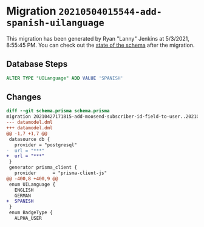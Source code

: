 # Migration `20210504015544-add-spanish-uilanguage`

This migration has been generated by Ryan "Lanny" Jenkins at 5/3/2021, 8:55:45 PM.
You can check out the [state of the schema](./schema.prisma) after the migration.

## Database Steps

```sql
ALTER TYPE "UILanguage" ADD VALUE 'SPANISH'
```

## Changes

```diff
diff --git schema.prisma schema.prisma
migration 20210427171815-add-moosend-subscriber-id-field-to-user..20210504015544-add-spanish-uilanguage
--- datamodel.dml
+++ datamodel.dml
@@ -1,7 +1,7 @@
 datasource db {
   provider = "postgresql"
-  url = "***"
+  url = "***"
 }
 generator prisma_client {
   provider      = "prisma-client-js"
@@ -400,8 +400,9 @@
 enum UILanguage {
   ENGLISH
   GERMAN
+  SPANISH
 }
 enum BadgeType {
   ALPHA_USER
```


